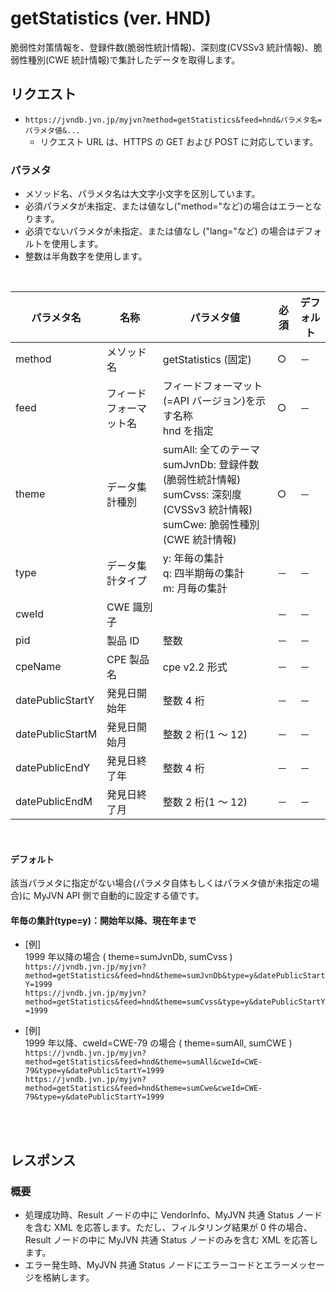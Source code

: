# getStatistics (ver. HND)

脆弱性対策情報を、登録件数(脆弱性統計情報)、深刻度(CVSSv3 統計情報)、脆弱性種別(CWE 統計情報)で集計したデータを取得します。

## リクエスト

- `https://jvndb.jvn.jp/myjvn?method=getStatistics&feed=hnd&パラメタ名=パラメタ値&...`
  - リクエスト URL は、HTTPS の GET および POST に対応しています。

### パラメタ

- メソッド名、パラメタ名は大文字小文字を区別しています。
- 必須パラメタが未指定、または値なし("method="など)の場合はエラーとなります。
- 必須でないパラメタが未指定、または値なし ("lang="など) の場合はデフォルトを使用します。
- 整数は半角数字を使用します。

 <br>

| パラメタ名       | 名称                   | パラメタ値                                                                                                                               | 必須 | デフォルト |
| ---------------- | ---------------------- | ---------------------------------------------------------------------------------------------------------------------------------------- | ---- | ---------- |
| method           | メソッド名             | getStatistics (固定)                                                                                                                     | ○    | －         |
| feed             | フィードフォーマット名 | フィードフォーマット(=API バージョン)を示す名称 <br> hnd を指定                                                                          | ○    | －         |
| theme            | データ集計種別         | sumAll: 全てのテーマ <br> sumJvnDb: 登録件数(脆弱性統計情報) <br> sumCvss: 深刻度(CVSSv3 統計情報) <br> sumCwe: 脆弱性種別(CWE 統計情報) | ○    | －         |
| type             | データ集計タイプ       | y: 年毎の集計 <br> q: 四半期毎の集計 <br> m: 月毎の集計                                                                                  | －   | －         |
| cweId            | CWE 識別子             |                                                                                                                                          | －   | －         |
| pid              | 製品 ID                | 整数                                                                                                                                     | －   | －         |
| cpeName          | CPE 製品名             | cpe v2.2 形式                                                                                                                            | －   | －         |
| datePublicStartY | 発見日開始年           | 整数 4 桁                                                                                                                                | －   | －         |
| datePublicStartM | 発見日開始月           | 整数 2 桁(1 ～ 12)                                                                                                                       | －   | －         |
| datePublicEndY   | 発見日終了年           | 整数 4 桁                                                                                                                                | －   | －         |
| datePublicEndM   | 発見日終了月           | 整数 2 桁(1 ～ 12)                                                                                                                       | －   | －         |

<br>

#### デフォルト

該当パラメタに指定がない場合(パラメタ自体もしくはパラメタ値が未指定の場合)に MyJVN API 側で自動的に設定する値です。

#### 年毎の集計(type=y)：開始年以降、現在年まで

- \[例\]  
   1999 年以降の場合 ( theme=sumJvnDb, sumCvss )  
   `https://jvndb.jvn.jp/myjvn?method=getStatistics&feed=hnd&theme=sumJvnDb&type=y&datePublicStartY=1999`  
   `https://jvndb.jvn.jp/myjvn?method=getStatistics&feed=hnd&theme=sumCvss&type=y&datePublicStartY=1999`

- \[例\]  
   1999 年以降、cweId=CWE-79 の場合 ( theme=sumAll, sumCWE )  
   `https://jvndb.jvn.jp/myjvn?method=getStatistics&feed=hnd&theme=sumAll&cweId=CWE-79&type=y&datePublicStartY=1999`  
   `https://jvndb.jvn.jp/myjvn?method=getStatistics&feed=hnd&theme=sumCwe&cweId=CWE-79&type=y&datePublicStartY=1999`

<br>
<br>

## レスポンス

### 概要

- 処理成功時、Result ノードの中に VendorInfo、MyJVN 共通 Status ノードを含む XML を応答します。ただし、フィルタリング結果が 0 件の場合、Result ノードの中に MyJVN 共通 Status ノードのみを含む XML を応答します。
- エラー発生時、MyJVN 共通 Status ノードにエラーコードとエラーメッセージを格納します。
